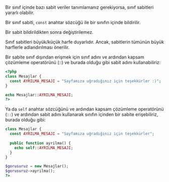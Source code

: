 Bir sınıf içinde bazı sabit veriler tanımlamanız gerekiyorsa, sınıf sabitleri yararlı olabilir.

Bir sınıf sabiti, `const` anahtar sözcüğü ile bir sınıfın içinde bildirilir.

Bir sabit bildirildikten sonra değiştirilemez.

Sınıf sabitleri büyük/küçük harfe duyarlıdır. Ancak, sabitlerin tümünün büyük harflerle adlandırılması önerilir.

Bir sabite sınıf dışından erişmek için sınıf adını ve ardından kapsam çözümleme operatörünü (::) ve burada olduğu gibi sabit adını kullanabiliriz:

```PHP title:'Sınıflarda sabitler'
<?php
class Mesajlar {
  const AYRILMA_MESAJI = "Sayfamıza uğradığınız için teşekkürler :)";
}

echo Mesajlar::AYRILMA_MESAJI;
?>
```

Ya da `self` anahtar sözcüğünü ve ardından kapsam çözümleme operatörünü (`::`) ve ardından sabit adını kullanarak sınıfın içinden bir sabite erişebiliriz, burada olduğu gibi:

```PHP title:'self Anahtar Sözcüğü'
class Mesajlar {
  const AYRILMA_MESAJI = "Sayfamıza uğradığınız için teşekkürler";
  
  public function ayrilma() {
    echo self::AYRILMA_MESAJI;
  }
}

$gorusuruz = new Mesajlar();
$gorusuruz->ayrilma();
?>
```